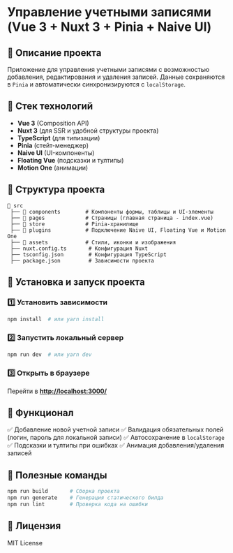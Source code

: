 # Управление учетными записями (Vue 3 + Nuxt 3 + Pinia + Naive UI)

## 📌 Описание проекта
Приложение для управления учетными записями с возможностью добавления, редактирования и удаления записей. Данные сохраняются в `Pinia` и автоматически синхронизируются с `localStorage`.

## 🚀 Стек технологий
- **Vue 3** (Composition API)
- **Nuxt 3** (для SSR и удобной структуры проекта)
- **TypeScript** (для типизации)
- **Pinia** (стейт-менеджер)
- **Naive UI** (UI-компоненты)
- **Floating Vue** (подсказки и тултипы)
- **Motion One** (анимации)

## 📂 Структура проекта
```
📁 src
 ├── 📁 components        # Компоненты формы, таблицы и UI-элементы
 ├── 📁 pages             # Страницы (главная страница - index.vue)
 ├── 📁 store             # Pinia-хранилище
 ├── 📁 plugins           # Подключение Naive UI, Floating Vue и Motion One
 ├── 📁 assets            # Стили, иконки и изображения
 ├── nuxt.config.ts       # Конфигурация Nuxt
 ├── tsconfig.json        # Конфигурация TypeScript
 ├── package.json         # Зависимости проекта
```

## 🔧 Установка и запуск проекта

### 1️⃣ Установить зависимости
```sh
npm install  # или yarn install
```

### 2️⃣ Запустить локальный сервер
```sh
npm run dev  # или yarn dev
```

### 3️⃣ Открыть в браузере
Перейти в **[http://localhost:3000/](http://localhost:3000/)**

## 🎨 Функционал
✅ Добавление новой учетной записи
✅ Валидация обязательных полей (логин, пароль для локальной записи)
✅ Автосохранение в `localStorage`
✅ Подсказки и тултипы при ошибках
✅ Анимация добавления/удаления записей

## 🔗 Полезные команды
```sh
npm run build       # Сборка проекта
npm run generate    # Генерация статического билда
npm run lint        # Проверка кода на ошибки
```

## 📜 Лицензия
MIT License

